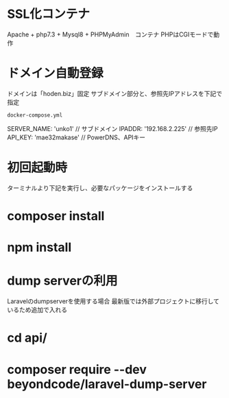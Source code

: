 
# SSL化コンテナ

Apache + php7.3 + Mysql8 + PHPMyAdmin　コンテナ
PHPはCGIモードで動作



# ドメイン自動登録

ドメインは「hoden.biz」固定
サブドメイン部分と、参照先IPアドレスを下記で指定

    docker-compose.yml

SERVER_NAME: 'unko1'    // サブドメイン
IPADDR: '192.168.2.225' // 参照先IP
API_KEY: 'mae32makase'  // PowerDNS、APIキー

# 初回起動時

ターミナルより下記を実行し、必要なパッケージをインストールする

# composer install
# npm install


# dump serverの利用

Laravelのdumpserverを使用する場合
最新版では外部プロジェクトに移行しているため追加で入れる

# cd api/
# composer require --dev beyondcode/laravel-dump-server